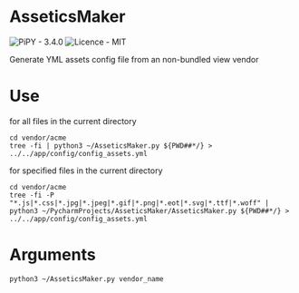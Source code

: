 # AsseticsMaker
![PiPY - 3.4.0](https://img.shields.io/badge/PyPI-3.4.0-blue.svg)
![Licence - MIT](https://img.shields.io/badge/Licence-MIT-lightgrey.svg)

Generate YML assets config file from an non-bundled view vendor

# Use
for all files in the current directory
```shell
cd vendor/acme
tree -fi | python3 ~/AsseticsMaker.py ${PWD##*/} > ../../app/config/config_assets.yml
```
for specified files in the current directory
```shell
cd vendor/acme
tree -fi -P "*.js|*.css|*.jpg|*.jpeg|*.gif|*.png|*.eot|*.svg|*.ttf|*.woff" | python3 ~/PycharmProjects/AsseticsMaker/AsseticsMaker.py ${PWD##*/} > ../../app/config/config_assets.yml
```
# Arguments
```shell
python3 ~/AsseticsMaker.py vendor_name
```
